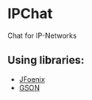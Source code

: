 # IPChat
Chat for IP-Networks

## Using libraries:
- [JFoenix](http://www.jfoenix.com/)
- [GSON](https://github.com/google/gson)